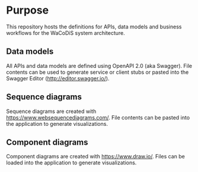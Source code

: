 # Purpose

This repository hosts the definitions for APIs, data models and
business workflows for the WaCoDiS system architecture.

## Data models

All APIs and data models are defined using OpenAPI 2.0 (aka Swagger).
File contents can be used to generate service or client stubs or pasted
into the Swagger Editor (http://editor.swagger.io/).

## Sequence diagrams

Sequence diagrams are created with https://www.websequencediagrams.com/.
File contents can be pasted into the application to generate visualizations.

## Component diagrams

Component diagrams are created with https://www.draw.io/.
Files can be loaded into the application to generate visualizations.
